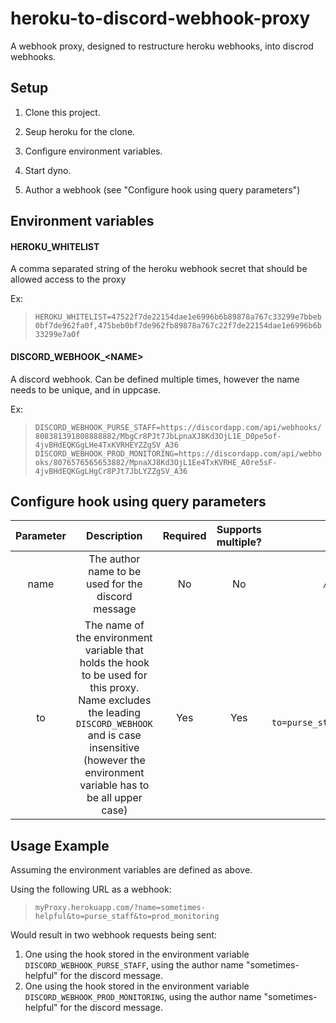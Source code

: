 # heroku-to-discord-webhook-proxy

A webhook proxy, designed to restructure heroku webhooks, into discrod webhooks.

## Setup

1. Clone this project.

2. Seup heroku for the clone.

3. Configure environment variables.

4. Start dyno.

5. Author a webhook (see "Configure hook using query parameters")


## Environment variables

#### HEROKU_WHITELIST 
A comma separated string of the heroku webhook secret that should be allowed access to the proxy

Ex: 
> `HEROKU_WHITELIST=47522f7de22154dae1e6996b6b89878a767c33299e7bbeb0bf7de962fa0f,475beb0bf7de962fb89878a767c22f7de22154dae1e6996b6b33299e7a0f`

#### DISCORD_WEBHOOK_\<NAME\> 
A discord webhook. Can be defined multiple times, however the name needs to be unique, and in uppcase.

Ex: 
> `DISCORD_WEBHOOK_PURSE_STAFF=https://discordapp.com/api/webhooks/808381391808888882/MbgCr8PJt7JbLpnaXJ8Kd3OjL1E_D0pe5of-4jvBHdEQKGgLHe4TxKVRHEYZZgSV_A36`
> `DISCORD_WEBHOOK_PROD_MONITORING=https://discordapp.com/api/webhooks/8076576565653882/MpnaXJ8Kd3OjL1Ee4TxKVRHE_A0re5sF-4jvBHdEQKGgLHgCr8PJt7JbLYZZgSV_A36`

## Configure hook using query parameters

| Parameter | Description | Required | Supports multiple? | Example |
|:------------:|:------------:|:-----------:|:---------------------:|:---------:|
| name         | The author name to be used for the discord message | No | No | `/?name=fooBar` |
| to              | The name of the environment variable that holds the hook to be used for this proxy. Name excludes the leading `DISCORD_WEBHOOK` and is case insensitive (however the environment variable has to be all upper case) | Yes | Yes | `/?to=purse_staff&to=prod_monitoring` |

## Usage Example

Assuming the environment variables are defined as above.

Using the following URL as a webhook:
> `myProxy.herokuapp.com/?name=sometimes-helpful&to=purse_staff&to=prod_monitoring`

Would result in two webhook requests being sent:
1. One using the hook stored in the environment variable `DISCORD_WEBHOOK_PURSE_STAFF`, using the author name "sometimes-helpful" for the discord message.
2. One using the hook stored in the environment variable `DISCORD_WEBHOOK_PROD_MONITORING`, using the author name "sometimes-helpful" for the discord message.

